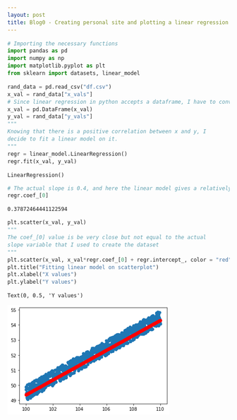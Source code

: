 ```yaml
---
layout: post
title: Blog0 - Creating personal site and plotting a linear regression
---
```


```python
# Importing the necessary functions
import pandas as pd
import numpy as np
import matplotlib.pyplot as plt
from sklearn import datasets, linear_model
```


```python
rand_data = pd.read_csv("df.csv")
x_val = rand_data["x_vals"]
# Since linear regression in python accepts a dataframe, I have to convert it
x_val = pd.DataFrame(x_val)
y_val = rand_data["y_vals"]
"""
Knowing that there is a positive correlation between x and y, I 
decide to fit a linear model on it.
"""
regr = linear_model.LinearRegression()
regr.fit(x_val, y_val)
```




    LinearRegression()




```python
# The actual slope is 0.4, and here the linear model gives a relatively close value of 0.38
regr.coef_[0]
```




    0.37872464441122594




```python
plt.scatter(x_val, y_val)
"""
The coef_[0] value is be very close but not equal to the actual
slope variable that I used to create the dataset
"""
plt.scatter(x_val, x_val*regr.coef_[0] + regr.intercept_, color = "red")
plt.title("Fitting linear model on scatterplot")
plt.xlabel("X values")
plt.ylabel("Y values")
```




    Text(0, 0.5, 'Y values')


![LinearRegression.png](/images/output_2_1.png)
    

